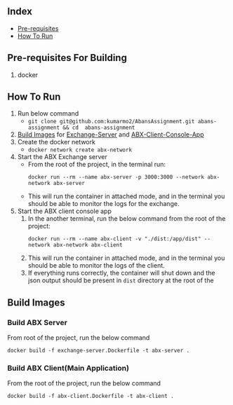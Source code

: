 
## Index

- [Pre-requisites](#pre-requisites)
- [How To Run](#how-to-run)


## <a name="pre-requisites"></a>Pre-requisites For Building
1. docker

## <a name="how-to-run"></a>How To Run
1. Run below command
    - ```git clone git@github.com:kumarmo2/AbansAssignment.git abans-assignment && cd  abans-assignment```
2. [Build Images](#build-images) for [Exchange-Server](#abx-server) and [ABX-Client-Console-App](#abx-client)
3. Create the docker network
	- ```docker network create abx-network```
4. Start the ABX Exchange server
	-  From the root of the project, in the terminal run:
	    ```
        docker run --rm --name abx-server -p 3000:3000 --network abx-network abx-server 
        ```
	- This will run the container in attached mode, and in the terminal you should be able to monitor the logs for the exchange.
5. Start the ABX client console app
	1. In the another terminal, run the below command from the root of the project:
	      ```
          docker run --rm --name abx-client -v "./dist:/app/dist" --network abx-network abx-client
          ```
	  2. This will run the container in attached mode, and in the terminal you should be able to monitor the logs of the client.
	  3. If everything runs correctly, the container will shut down and the json output should be present in `dist` directory at the root of the 



## <a name="build-images"></a> Build Images

### <a name="abx-server"></a>Build ABX Server

From root of the project, run the below command
```
docker build -f exchange-server.Dockerfile -t abx-server . 
```

### <a name="abx-client"></a>Build ABX Client(Main Application)

From the root of the project, run the below command
```
docker build -f abx-client.Dockerfile -t abx-client .
```
